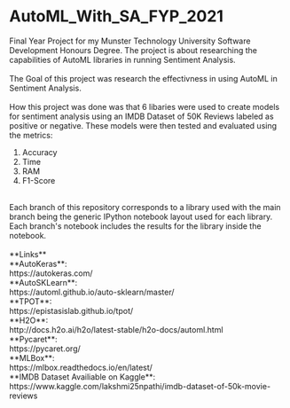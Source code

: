 # AutoML_With_SA_FYP_2021
Final Year Project for my Munster Technology University Software Development Honours Degree. The project is about researching the capabilities of AutoML libraries in running Sentiment Analysis.<br />
<br />
The Goal of this project was research the effectivness in using AutoML in Sentiment Analysis.<br />
<br />
How this project was done was that 6 libaries were used to create models for sentiment analysis using an IMDB Dataset of 50K Reviews labeled as positive or negative. These models were then tested and evaluated using  the metrics:<br />
1. Accuracy
2. Time
3. RAM
4. F1-Score
<br />
Each branch of this repository corresponds to a library used with the main branch being the generic IPython notebook layout used for each library. Each branch's notebook includes the results for the library inside the notebook.<br />
<br />
**Links**<br />
**AutoKeras**:<br />
https://autokeras.com/<br />
**AutoSKLearn**:<br />
https://automl.github.io/auto-sklearn/master/<br />
**TPOT**:<br />
https://epistasislab.github.io/tpot/<br />
**H2O**:<br />
http://docs.h2o.ai/h2o/latest-stable/h2o-docs/automl.html<br />
**Pycaret**:<br />
https://pycaret.org/<br />
**MLBox**:<br />
https://mlbox.readthedocs.io/en/latest/<br />
**IMDB Dataset Availiable on Kaggle**:<br />
https://www.kaggle.com/lakshmi25npathi/imdb-dataset-of-50k-movie-reviews<br />


